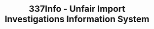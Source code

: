 ---
bigquery: https://console.cloud.google.com/bigquery?p=patents-public-data&d=usitc_investigations&page=dataset&project=sheets-management-319211
citation: US International Trade Commission 337Info Unfair Import Investigations Information
  System
contributors: US International Trade Comission
cost: None
description: US International Trade Commission 337Info Unfair Import Investigations
  Information System contains data on investigations done under Section 337. Section
  337 declares the infringement of certain statutory intellectual property rights
  and other forms of unfair competition in import trade to be unlawful practices.
  Most Section 337 investigations involve allegations of patent or registered trademark
  infringement.
documentation: FAQ and tutorial available on the site
last_edit: Mon, 04 Apr 2022 19:10:40 GMT
location: https://pubapps2.usitc.gov/337external/
maintained_by: US International Trade Comission
schema_fields: '[''actualEndDateEvidHear'', ''htsNumbers'', ''invUnfairAct'', ''teoIdIssueDate'',
  ''patentNumbers'', ''teoReliefGranted'', ''teoProceedingInvolved'', ''internalRemand'',
  ''reportingRequirements'', ''respondent'', ''endDateMarkmanHearing'', ''actualStartDateEvidHear'',
  ''copyrightNumbers'', ''investigationType'', ''aljAssigned'', ''scheduledStartDateEvidHear'',
  ''gcAttorney'', ''ouiiAttorney'', ''issueDateOtherNonFinal'', ''currentActiveALJ'',
  ''docketNo'', ''id'', ''finalDetViolation'', ''investigationTermDate'', ''dateCreated'',
  ''publication_number'', ''cafcAppeals'', ''teoIdDueDate'', ''markmanHearing'', ''startDateMarkmanHearing'',
  ''trademarkNumbers'', ''lastUpdated'', ''scheduledEndDateEvidHear'', ''targetDate'',
  ''finalIdOnViolationIssue'', ''finalDetNoViolation'', ''currentStatus'', ''complainant'',
  ''patentNumber'', ''dateOfPublicationFrNotice'', ''dateComplaintFiled'', ''title'',
  ''investigationNo'', ''finalIdOnViolationDue'', ''ouiiParticipation'']'
shortname: unfair_import_investigations
tags:
- import
- legal
- trade
timeframe: 2008-2021 (prior to 2008 downloadable as a JSON file)
title: 337Info - Unfair Import Investigations Information System
uuid: 2721f5ec-e599-4890-9265-9706719fc71e
---